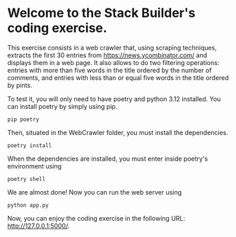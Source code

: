 # Welcome to the Stack Builder's coding exercise.

This exercise consists in a web crawler that, using scraping techniques, extracts the first 30 entries from https://news.ycombinator.com/ and displays them in a web page. It also allows to do two filtering operations: entries with more than five words in the title ordered by the number of comments, and entries with less than or equal five words in the title ordered by pints.

To test it, you will only need to have poetry and python 3.12 installed. You can install poetry by simply using pip.
```
pip poetry
```

Then, situated in the WebCrawler folder, you must install the dependencies.
```
poetry install
```

When the dependencies are installed, you must enter inside poetry's environment using
```
poetry shell
```

We are almost done! Now you can run the web server using
```
python app.py
```

Now, you can enjoy the coding exercise in the following URL: http://127.0.0.1:5000/.
